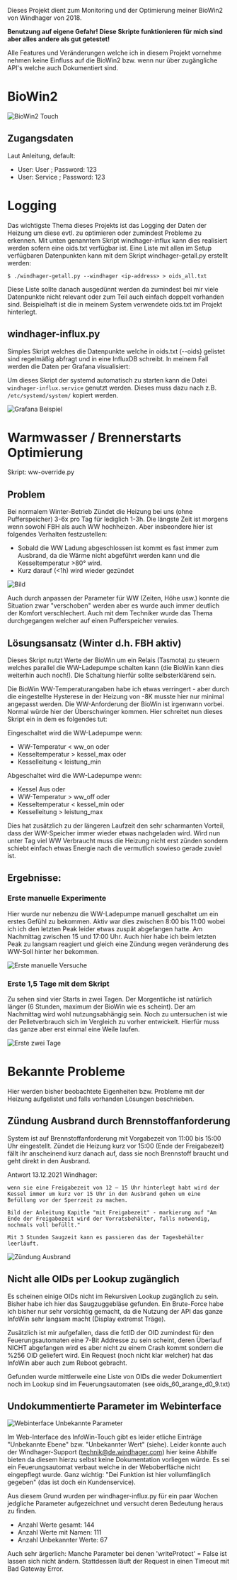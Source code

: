 Dieses Projekt dient zum Monitoring und der Optimierung meiner BioWin2 von Windhager von 2018.

**Benutzung auf eigene Gefahr! Diese Skripte funktionieren für mich sind aber alles andere als gut getestet!**

Alle Features und Veränderungen welche ich in diesem Projekt vornehme nehmen keine Einfluss auf die BioWin2
bzw. wenn nur über zugängliche API's welche auch Dokumentiert sind.

# BioWin2

![BioWin2 Touch](screenshots/biowin2_touch.jpg)

## Zugangsdaten

Laut Anleitung, default:

* User: User ; Password: 123
* User: Service ; Password: 123

# Logging

Das wichtigste Thema dieses Projekts ist das Logging der Daten der Heizung um diese evtl. zu optimieren oder zumindest Probleme zu erkennen.
Mit unten genanntem Skript windhager-influx kann dies realisiert werden sofern eine oids.txt verfügbar ist.
Eine Liste mit allen im Setup verfügbaren Datenpunkten kann mit dem Skript windhager-getall.py erstellt werden:

    $ ./windhager-getall.py --windhager <ip-address> > oids_all.txt

Diese Liste sollte danach ausgedünnt werden da zumindest bei mir viele Datenpunkte nicht relevant oder zum Teil auch einfach doppelt vorhanden sind.
Beispielhaft ist die in meinem System verwendete oids.txt im Projekt hinterlegt.

## windhager-influx.py

Simples Skript welches die Datenpunkte welche in oids.txt (--oids) gelistet sind regelmäßig abfragt und in eine InfluxDB schreibt.
In meinem Fall werden die Daten per Grafana visualisiert:

Um dieses Skript der systemd automatisch zu starten kann die Datei `windhager-influx.service` genutzt werden. Dieses muss dazu nach z.B. `/etc/systemd/system/` kopiert werden.

![Grafana Beispiel](screenshots/20211129_grafana_beispiel.png)

# Warmwasser / Brennerstarts Optimierung

Skript: ww-override.py

## Problem

Bei normalem Winter-Betrieb Zündet die Heizung bei uns (ohne Pufferspeicher) 3-6x pro Tag für lediglich 1-3h.
Die längste Zeit ist morgens wenn sowohl FBH als auch WW hochheizen. Aber insbeondere hier ist folgendes Verhalten festzustellen:

* Sobald die WW Ladung abgeschlossen ist kommt es fast immer zum Ausbrand, da die Wärme nicht abgeführt werden kann und die Kesseltemperatur >80° wird.
* Kurz darauf (<1h) wird wieder gezündet

![Bild](screenshots/20211205_default_windhager.PNG)

Auch durch anpassen der Parameter für WW (Zeiten, Höhe usw.) konnte die Situation zwar "verschoben" werden aber es wurde auch immer deutlich der Komfort verschlechert. Auch mit dem Techniker wurde das Thema durchgegangen welcher auf einen Pufferspeicher verwies.

## Lösungsansatz (Winter d.h. FBH aktiv)

Dieses Skript nutzt Werte der BioWin um ein Relais (Tasmota) zu steuern welches parallel die WW-Ladepumpe schalten kann (die BioWin kann dies weiterhin auch noch!).
Die Schaltung hierfür sollte selbsterklärend sein.

Die BioWin WW-Temperaturangaben habe ich etwas verringert - aber durch die eingestellte Hysterese in der Heizung von -8K musste hier nur minimal angepasst werden.
Die WW-Anforderung der BioWin ist irgenwann vorbei. Normal würde hier der Überschwinger kommen. Hier schreitet nun dieses Skript ein in dem es folgendes tut:

Eingeschaltet wird die WW-Ladepumpe wenn:
* WW-Temperatur < ww_on oder
* Kesseltemperatur > kessel_max oder
* Kesselleitung < leistung_min

Abgeschaltet wird die WW-Ladepumpe wenn:
* Kessel Aus oder
* WW-Temperatur > ww_off oder
* Kesseltemperatur < kessel_min oder
* Kesselleitung > leistung_max

Dies hat zusätzlich zu der längeren Laufzeit den sehr scharmanten Vorteil, dass der WW-Speicher immer wieder etwas nachgeladen wird. Wird nun unter Tag viel WW Verbraucht muss die Heizung nicht erst zünden sondern schiebt einfach etwas Energie nach die vermutlich sowieso gerade zuviel ist.

## Ergebnisse:

### Erste manuelle Experimente

Hier wurde nur nebenzu die WW-Ladepumpe manuell geschaltet um ein erstes Gefühl zu bekommen. Aktiv war dies zwischen 8:00 bis 11:00 wobei ich ich den letzten Peak leider etwas zuspät abgefangen hatte. Am Nachmittag zwischen 15 und 17:00 Uhr. Auch hier habe ich beim letzten Peak zu langsam reagiert und gleich eine Zündung wegen veränderung des WW-Soll hinter her bekommen.

![Erste manuelle Versuche](screenshots/20211203_wwoverride_manul_first_try.png)

### Erste 1,5 Tage mit dem Skript

Zu sehen sind vier Starts in zwei Tagen. Der Morgentliche ist natürlich länger (6 Stunden, maximum der BioWin wie es scheint). Der am Nachmittag wird wohl nutzungsabhängig sein.
Noch zu untersuchen ist wie der Pelletverbrauch sich im Vergleich zu vorher entwickelt. Hierfür muss das ganze aber erst einmal eine Weile laufen.

![Erste zwei Tage](screenshots/20211211_ww_override.png)



# Bekannte Probleme

Hier werden bisher beobachtete Eigenheiten bzw. Probleme mit der Heizung aufgelistet und falls vorhanden Lösungen beschrieben.

## Zündung Ausbrand durch Brennstoffanforderung

System ist auf Brennstoffanforderung mit Vorgabezeit von 11:00 bis 15:00 Uhr eingestellt.
Zündet die Heizung kurz vor 15:00 (Ende der Freigabezeit) fällt ihr anscheinend kurz danach auf, dass sie noch Brennstoff braucht und geht direkt in den Ausbrand.

Antwort 13.12.2021 Windhager:

    wenn sie eine Freigabezeit von 12 – 15 Uhr hinterlegt habt wird der Kessel immer um kurz vor 15 Uhr in den Ausbrand gehen um eine Befüllung vor der Sperrzeit zu machen.

    Bild der Anleitung Kapitle "mit Freigabezeit" - markierung auf "Am Ende der Freigabezeit wird der Vorratsbehälter, falls notwendig, nochmals voll befüllt."

    Mit 3 Stunden Saugzeit kann es passieren das der Tagesbehälter leerläuft.

![Zündung Ausbrand](screenshots/20211212_ausbrand_bei_brennstoffanforderung.png)

## Nicht alle OIDs per Lookup zugänglich

Es scheinen einige OIDs nicht im Rekursiven Lookup zugänglich zu sein. Bisher habe ich hier das Saugzuggebläse gefunden.
Ein Brute-Force habe ich bisher nur sehr vorsichtig gemacht, da die Nutzung der API das ganze InfoWin sehr langsam macht (Display extremst Träge).

Zusätzlich ist mir aufgefallen, dass die fctID der OID zumindest für den Feuerungsautomaten eine 7-Bit Addresse zu sein scheint, deren Überlauf NICHT abgefangen wird es aber nicht zu einem Crash kommt sondern die %256 OID geliefert wird. Ein Request (noch nicht klar welcher) hat das InfoWin aber auch zum Reboot gebracht.

Gefunden wurde mittlerweile eine Liste von OIDs die weder Dokumentiert noch im Lookup sind im Feuerungsautomaten (see oids_60_arange_d0_9.txt)

## Undokummentierte Parameter im Webinterface

![Webinterface Unbekannte Parameter](screenshots/20211203_webif_unbekannt.png)

Im Web-Interface des InfoWin-Touch gibt es leider etliche Einträge "Unbekannte Ebene" bzw. "Unbekannter Wert" (siehe).
Leider konnte auch der Windhager-Support (technik@de.windhager.com) hier keine Abhilfe bieten da diesem hierzu selbst keine Dokumentation vorliegen würde. Es sei ein Feuerungsautomat verbaut welche in der Weboberfläche nicht eingepflegt wurde. Ganz wichtig: "Dei Funktion ist hier vollumfänglich gegeben" (das ist doch ein Kundenservice).

Aus diesem Grund wurden per windhager-influx.py für ein paar Wochen jedgliche Parameter aufgezeichnet und versucht deren Bedeutung heraus zu finden.

* Anzahl Werte gesamt: 144
* Anzahl Werte mit Namen: 111
* Anzahl Unbekannter Werte: 67

Auch sehr ärgerlich: Manche Parameter bei denen 'writeProtect' = False ist lassen sich nicht ändern. Stattdessen läuft der Request in einen Timeout mit Bad Gateway Error.

